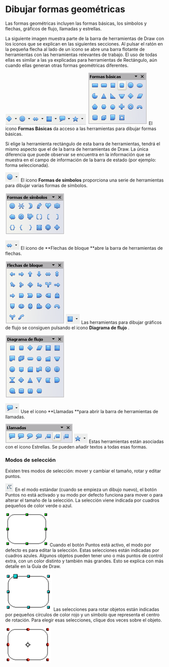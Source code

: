 
# Dibujar formas geométricas

Las formas geométricas incluyen las formas básicas, los símbolos y flechas, gráficos de flujo, llamadas y estrellas.

La siguiente imagen muestra parte de la barra de herramientas de Draw con los iconos que se explican en las siguientes secciones. Al pulsar el ratón en la pequeña flecha al lado de un icono se abre una barra flotante de herramientas con las herramientas relevantes de trabajo. El uso de todas ellas es similar a las ya explicadas para herramientas de Rectángulo, aún cuando ellas generan otras formas geométricas diferentes.

![](https://raw.githubusercontent.com/catedu/libreOffice-la-suite-ofimatica-libre/master/img/Captura_de_pantalla_2016-11-30_a_las_15.24.41.png)
![](https://raw.githubusercontent.com/catedu/libreOffice-la-suite-ofimatica-libre/master/img/Captura_de_pantalla_2016-11-30_a_las_15.26.49.png)
El icono **Formas Básicas** da acceso a las herramientas para dibujar formas básicas.



Si elige la herramienta rectángulo de esta barra de herramientas, tendrá el mismo aspecto que el de la barra de herramientas de Draw. La única diferencia que puede observar se encuentra en la información que se muestra en el campo de información de la barra de estado (por ejemplo: forma seleccionada).

![](https://raw.githubusercontent.com/catedu/libreOffice-la-suite-ofimatica-libre/master/img/Captura_de_pantalla_2016-11-30_a_las_15.25.39.png)
El icono **Formas de símbolos** proporciona una serie de herramientas para dibujar varias formas de símbolos.

![](https://raw.githubusercontent.com/catedu/libreOffice-la-suite-ofimatica-libre/master/img/Captura_de_pantalla_2016-11-30_a_las_15.26.56.png)


![](https://raw.githubusercontent.com/catedu/libreOffice-la-suite-ofimatica-libre/master/img/Captura_de_pantalla_2016-11-30_a_las_15.25.45.png)
El icono de **Flechas de bloque **abre la barra de herramientas de flechas.

![](https://raw.githubusercontent.com/catedu/libreOffice-la-suite-ofimatica-libre/master/img/Captura_de_pantalla_2016-11-30_a_las_15.27.02.png)
![](https://raw.githubusercontent.com/catedu/libreOffice-la-suite-ofimatica-libre/master/img/Captura_de_pantalla_2016-11-30_a_las_15.25.51.png)
Las herramientas para dibujar gráficos de flujo se consiguen pulsando el icono **Diagrama de flujo** .

![](https://raw.githubusercontent.com/catedu/libreOffice-la-suite-ofimatica-libre/master/img/Captura_de_pantalla_2016-11-30_a_las_15.27.07.png)


![](https://raw.githubusercontent.com/catedu/libreOffice-la-suite-ofimatica-libre/master/img/Captura_de_pantalla_2016-11-30_a_las_15.25.57.png)
Use el icono **Llamadas **para abrir la barra de herramientas de llamadas.

![](https://raw.githubusercontent.com/catedu/libreOffice-la-suite-ofimatica-libre/master/img/Captura_de_pantalla_2016-11-30_a_las_15.27.18.png)
![](https://raw.githubusercontent.com/catedu/libreOffice-la-suite-ofimatica-libre/master/img/Captura_de_pantalla_2016-11-30_a_las_15.26.01.png)
Estas herramientas están asociadas con el icono Estrellas. Se pueden añadir textos a todas esas formas.

### Modos de selección

Existen tres modos de selección: mover y cambiar el tamaño, rotar y editar puntos.

![](https://raw.githubusercontent.com/catedu/libreOffice-la-suite-ofimatica-libre/master/img/Captura_de_pantalla_2016-11-30_a_las_15.26.16.png)
En el modo estándar (cuando se empieza un dibujo nuevo), el botón Puntos no está activado y su modo por defecto funciona para mover o para alterar el tamaño de la selección. La selección viene indicada por cuadros pequeños de color verde o azul.

![](https://raw.githubusercontent.com/catedu/libreOffice-la-suite-ofimatica-libre/master/img/Captura_de_pantalla_2016-11-30_a_las_15.27.43.png)
Cuando el botón Puntos está activo, el modo por defecto es para editar la selección. Estas selecciones están indicadas por cuadros azules. Algunos objetos pueden tener uno o más puntos de control extra, con un color distinto y también más grandes. Esto se explica con más detalle en la Guía de Draw.

![](https://raw.githubusercontent.com/catedu/libreOffice-la-suite-ofimatica-libre/master/img/Captura_de_pantalla_2016-11-30_a_las_15.27.54.png)
Las selecciones para rotar objetos están indicadas por pequeños círculos de color rojo y un símbolo que representa el centro de rotación. Para elegir esas selecciones, clique dos veces sobre el objeto.

![](https://raw.githubusercontent.com/catedu/libreOffice-la-suite-ofimatica-libre/master/img/Captura_de_pantalla_2016-11-30_a_las_15.28.01.png)
